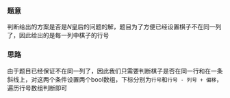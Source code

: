 ### 题意
判断给出的方案是否是$N$皇后的问题的解，题目为了方便已经设置棋子不在同一列了，因此给出的是每一列中棋子的行号

### 思路
由于题目已经保证不在同一列了，因此我们只需要判断棋子是否在同一行和在一条斜线上，对这两个条件设置两个bool数组，下标分别为`行号`和`行号 - 列号 + 偏移`，遍历行号数组判断即可